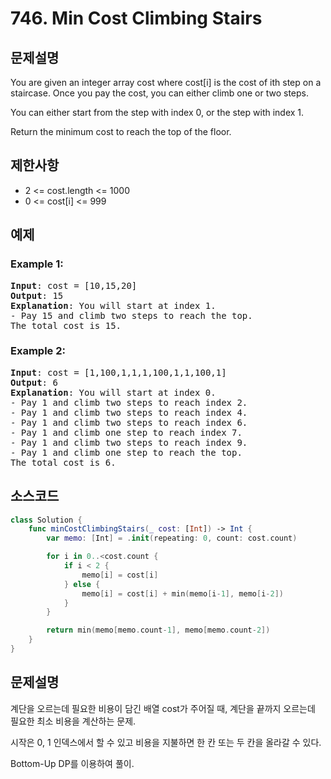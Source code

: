 # 746. Min Cost Climbing Stairs

## 문제설명
You are given an integer array cost where cost[i] is the cost of ith step on a staircase. Once you pay the cost, you can either climb one or two steps.

You can either start from the step with index 0, or the step with index 1.

Return the minimum cost to reach the top of the floor.

## 제한사항
- 2 <= cost.length <= 1000
- 0 <= cost[i] <= 999

## 예제
### Example 1:
<pre>
<b>Input</b>: cost = [10,15,20]
<b>Output</b>: 15
<b>Explanation</b>: You will start at index 1.
- Pay 15 and climb two steps to reach the top.
The total cost is 15.
</pre>

### Example 2:
<pre>
<b>Input</b>: cost = [1,100,1,1,1,100,1,1,100,1]
<b>Output</b>: 6
<b>Explanation</b>: You will start at index 0.
- Pay 1 and climb two steps to reach index 2.
- Pay 1 and climb two steps to reach index 4.
- Pay 1 and climb two steps to reach index 6.
- Pay 1 and climb one step to reach index 7.
- Pay 1 and climb two steps to reach index 9.
- Pay 1 and climb one step to reach the top.
The total cost is 6.
</pre>

## 소스코드
```Swift
class Solution {
    func minCostClimbingStairs(_ cost: [Int]) -> Int {
        var memo: [Int] = .init(repeating: 0, count: cost.count)

        for i in 0..<cost.count {
            if i < 2 {
                memo[i] = cost[i]
            } else {
                memo[i] = cost[i] + min(memo[i-1], memo[i-2])
            }
        }

        return min(memo[memo.count-1], memo[memo.count-2])
    }
}
```

## 문제설명
계단을 오르는데 필요한 비용이 담긴 배열 cost가 주어질 때, 계단을 끝까지 오르는데 필요한 최소 비용을 계산하는 문제.

시작은 0, 1 인덱스에서 할 수 있고 비용을 지불하면 한 칸 또는 두 칸을 올라갈 수 있다.

Bottom-Up DP를 이용하여 풀이.